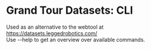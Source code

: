 # Grand Tour Datasets: CLI

Used as an alternative to the webtool at https://datasets.leggedrobotics.com/ \
Use --help to get an overview over available commands.
